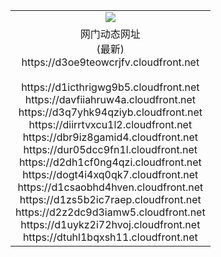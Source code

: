 ﻿<table>
  <tr></tr>
  <tr><td colspan=2 align=center><img src="https://d3oe9teowcrjfv.cloudfront.net/Up/oGate.jpg" /></td></tr>
  <tr><td colspan=2 align=center>网门动态网址<br/>(最新)
<br>https://d3oe9teowcrjfv.cloudfront.net
<br/>
<br>https://d1icthrigwg9b5.cloudfront.net
<br>https://davfiiahruw4a.cloudfront.net
<br>https://d3q7yhk94qziyb.cloudfront.net
<br>https://diirrtvxcu1l2.cloudfront.net
<br>https://dbr9iz8gamid4.cloudfront.net
<br>https://dur05dcc9fn1l.cloudfront.net
<br>https://d2dh1cf0ng4qzi.cloudfront.net
<br>https://dogt4i4xq0qk7.cloudfront.net
<br>https://d1csaobhd4hven.cloudfront.net
<br>https://d1zs5b2ic7raep.cloudfront.net
<br>https://d2z2dc9d3iamw5.cloudfront.net
<br>https://d1uykz2i72hvoj.cloudfront.net
<br>https://dtuhl1bqxsh11.cloudfront.net
    </td>
  </tr>
</table>
